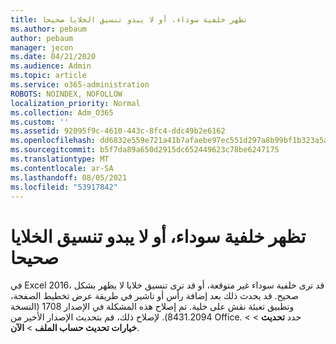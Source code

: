```yaml
---
title: تظهر خلفية سوداء، أو لا يبدو تنسيق الخلايا صحيحا
ms.author: pebaum
author: pebaum
manager: jecon
ms.date: 04/21/2020
ms.audience: Admin
ms.topic: article
ms.service: o365-administration
ROBOTS: NOINDEX, NOFOLLOW
localization_priority: Normal
ms.collection: Adm_O365
ms.custom: ''
ms.assetid: 92095f9c-4610-443c-8fc4-ddc49b2e6162
ms.openlocfilehash: dd6832e559e721a41b7afaebe97ec551d297a8b99bf1b323a5a5680365eacfac
ms.sourcegitcommit: b5f7da89a650d2915dc652449623c78be6247175
ms.translationtype: MT
ms.contentlocale: ar-SA
ms.lasthandoff: 08/05/2021
ms.locfileid: "53917842"
---
```

# <a name="a-black-background-appears-or-cell-formatting-doesnt-look-right"></a>تظهر خلفية سوداء، أو لا يبدو تنسيق الخلايا صحيحا

في Excel 2016، قد ترى خلفية سوداء غير متوقعة، أو قد ترى تنسيق خلايا لا يظهر بشكل صحيح. قد يحدث ذلك بعد إضافة رأس أو تاشير في طريقة عرض تخطيط الصفحة، وتطبيق تعبئة نقش على خلية. تم إصلاح هذه المشكلة في الإصدار 1708 (النسخة 8431.2094). لإصلاح ذلك، قم بتحديث الإصدار الأخير من Office. حدد **تحديث** \>  \> **خيارات تحديث حساب الملف** \> **الآن**.
  

